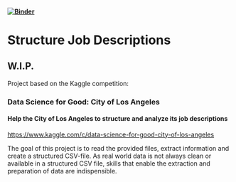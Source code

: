 #### [![Binder](https://mybinder.org/badge_logo.svg)](https://mybinder.org/v2/gh/abfu/structure_job_descriptions/master)
# Structure Job Descriptions

## W.I.P.

Project based on the Kaggle competition: 
### Data Science for Good: City of Los Angeles
#### Help the City of Los Angeles to structure and analyze its job descriptions
https://www.kaggle.com/c/data-science-for-good-city-of-los-angeles


  
The goal of this project is to read the provided files, extract information and create a structured CSV-file. As real world data is not always clean or available in a structured CSV file, skills that enable the extraction and preparation of data are indispensible.
